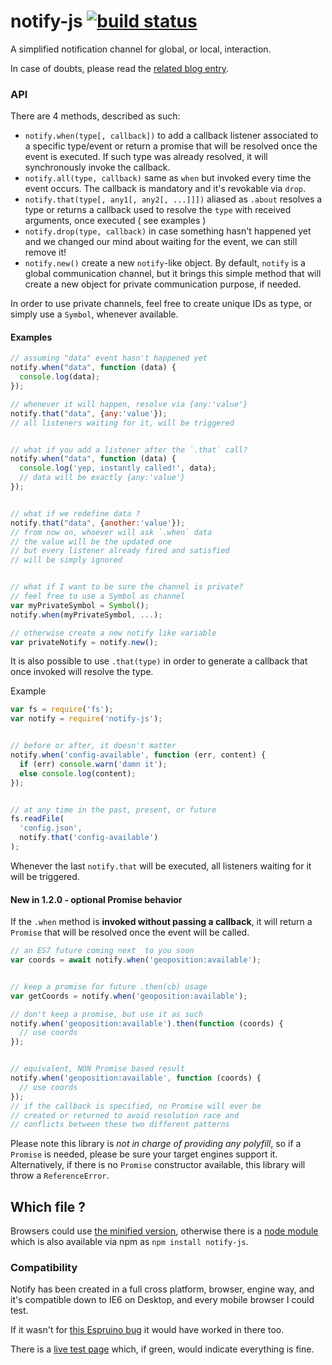 notify-js [![build status](https://secure.travis-ci.org/WebReflection/notify-js.svg)](http://travis-ci.org/WebReflection/notify-js)
=========
A simplified notification channel for global, or local, interaction.

In case of doubts, please read the [related blog entry](https://www.webreflection.co.uk/blog/2015/08/14/the-line-between-events-and-promises).


### API
There are 4 methods, described as such:

  * `notify.when(type[, callback])` to add a callback listener associated to a specific type/event or return a promise that will be resolved once the event is executed. If such type was already resolved, it will synchronously invoke the callback.
  * `notify.all(type, callback)` same as `when` but invoked every time the event occurs. The callback is mandatory and it's revokable via `drop`.
  * `notify.that(type[, any1[, any2[, ...]]])` aliased as `.about` resolves a type or returns a callback used to resolve the `type` with received arguments, once executed ( see examples )
  * `notify.drop(type, callback)` in case something hasn't happened yet and we changed our mind about waiting for the event, we can still remove it!
  * `notify.new()` create a new `notify`-like object. By default, `notify` is a global communication channel, but it brings this simple method that will create a new object for private communication purpose, if needed.

In order to use private channels, feel free to create unique IDs as type, or simply use a `Symbol`, whenever available.


#### Examples
```js
// assuming "data" event hasn't happened yet
notify.when("data", function (data) {
  console.log(data);
});

// whenever it will happen, resolve via {any:'value'}
notify.that("data", {any:'value'});
// all listeners waiting for it, will be triggered


// what if you add a listener after the `.that` call?
notify.when("data", function (data) {
  console.log('yep, instantly called!', data);
  // data will be exactly {any:'value'}
});


// what if we redefine data ?
notify.that("data", {another:'value'});
// from now on, whoever will ask `.when` data
// the value will be the updated one
// but every listener already fired and satisfied
// will be simply ignored


// what if I want to be sure the channel is private?
// feel free to use a Symbol as channel
var myPrivateSymbol = Symbol();
notify.when(myPrivateSymbol, ...);

// otherwise create a new notify like variable
var privateNotify = notify.new();
```

It is also possible to use `.that(type)` in order to generate a callback
that once invoked will resolve the type.

Example
```js
var fs = require('fs');
var notify = require('notify-js');


// before or after, it doesn't matter
notify.when('config-available', function (err, content) {
  if (err) console.warn('damn it');
  else console.log(content);
});


// at any time in the past, present, or future
fs.readFile(
  'config.json',
  notify.that('config-available')
);
```

Whenever the last `notify.that` will be executed, all listeners waiting for it will be triggered.



#### New in 1.2.0 - optional Promise behavior

If the `.when` method is **invoked without passing a callback**, it will return a `Promise` that will be resolved once the event will be called.

```js
// an ES7 future coming next  to you soon
var coords = await notify.when('geoposition:available');


// keep a promise for future .then(cb) usage
var getCoords = notify.when('geoposition:available');

// don't keep a promise, but use it as such
notify.when('geoposition:available').then(function (coords) {
  // use coords
});


// equivalent, NON Promise based result
notify.when('geoposition:available', function (coords) {
  // use coords
});
// if the callback is specified, no Promise will ever be
// created or returned to avoid resolution race and
// conflicts between these two different patterns
```
Please note this library is *not in charge of providing any polyfill*, so if a `Promise` is needed, please be sure your target engines support it. Alternatively, if there is no `Promise` constructor available, this library will throw a `ReferenceError`.



## Which file ?
Browsers could use [the minified version](https://github.com/WebReflection/notify-js/blob/master/build/notify-js.js), otherwise there is a [node module](https://github.com/WebReflection/notify-js/blob/master/build/notify-js.node.js)
which is also available via npm as `npm install notify-js`.



### Compatibility
Notify has been created in a full cross platform, browser, engine way, and it's compatible down to IE6 on Desktop, and every mobile browser I could test.

If it wasn't for [this Espruino bug](https://github.com/espruino/Espruino/issues/561) it would have worked in there too.

There is a [live test page](http://webreflection.github.io/notify-js/test/) which, if green, would indicate everything is fine.